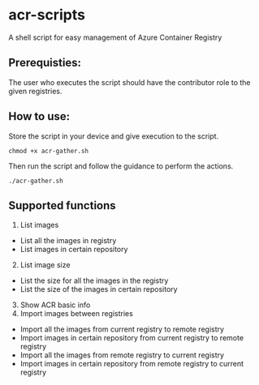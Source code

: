 # acr-scripts
A shell script for easy management of Azure Container Registry

## Prerequisties:
The user who executes the script should have the contributor role to the given registries.

## How to use:
Store the script in your device and give execution to the script.

`chmod +x acr-gather.sh`

Then run the script and follow the guidance to perform the actions.

`./acr-gather.sh`


## Supported functions
1. List images
- List all the images in registry
- List images in certain repository
2. List image size
- List the size for all the images in the registry
- List the size of the images in certain repository
3. Show ACR basic info
4. Import images between registries
- Import all the images from current registry to remote registry
- Import images in certain repository from current registry to remote registry
- Import all the images from remote registry to current registry
- Import images in certain repository from remote registry to current registry
